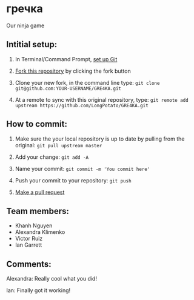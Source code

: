 # гречка

Our ninja game

## Intitial setup:

1. In Terminal/Command Prompt, [set up Git](https://help.github.com/articles/set-up-git/)

2. [Fork this repository](http://help.github.com/forking/) by clicking the fork button

3. Clone your new fork, in the command line type: `git clone git@github.com:YOUR-USERNAME/GRE4KA.git`

4. At a remote to sync with this original repository, type: `git remote add upstream https://github.com/LongPotato/GRE4KA.git`

## How to commit:

1. Make sure the your local repository is up to date by pulling from the original: `git pull upstream master`

2. Add your change: `git add -A`

3. Name your commit: `git commit -m 'You commit here'`

4. Push your commit to your repository: `git push`

5. [Make a pull request](https://help.github.com/articles/using-pull-requests/)

## Team members:

* Khanh Nguyen
* Alexandra Klimenko
* Victor Ruiz
* Ian Garrett

## Comments:

Alexandra: Really cool what you did!

Ian: Finally got it working!


